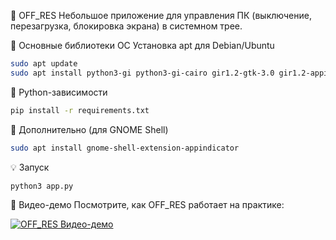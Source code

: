 🔌 OFF_RES
Небольшое приложение для управления ПК (выключение, перезагрузка, блокировка экрана) в системном трее.
 
📁 Основные библиотеки ОС
Установка apt для Debian/Ubuntu
```bash
sudo apt update
sudo apt install python3-gi python3-gi-cairo gir1.2-gtk-3.0 gir1.2-appindicator3-0.1
```
📁 Python-зависимости
```bash
pip install -r requirements.txt
```

📁 Дополнительно (для GNOME Shell)
```bash
sudo apt install gnome-shell-extension-appindicator
```

💡 Запуск
```bash
python3 app.py
```

🎥 Видео-демо
Посмотрите, как OFF_RES работает на практике:

[![OFF_RES Видео-демо](https://img.youtube.com/vi/AVzxt623t2A/0.jpg)](https://www.youtube.com/watch?v=AVzxt623t2A)


